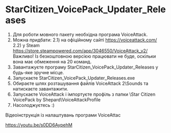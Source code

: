 # StarCitizen_VoicePack_Updater_Releases
1) Для роботи мовного пакету необхідна програма VoiceAttack.
2) Можна придбати:
   2.1) на офіційному сайті https://voiceattack.com/
   2.2) у Steam https://store.steampowered.com/app/3046550/VoiceAttack_v2/
    Важливо! Із безкоштовною версією працювати не буде, оскільки вона має обмеження на 20 команд.
4) Завантажуєте програму StarCitizen_VoicePack_Updater_Releases у будь-яке зручне місце.
5) Запускаєте StarCitizen_VoicePack_Updater_Releases.ехе
6) Обираєте шлях розташування файлів VoiceAttack 2\Sounds та натискаєте завантажити.
7) Запускаєте VoiceAttack і імпортуєте профіль з папки \Star Citizen VoicePack by Shepard\VoiceAttackProfile
8) Насолоджуєтесь :)

Відеоінструкція із налаштувань програми VoiceAttac

https://youtu.be/s0DD6AypehM
